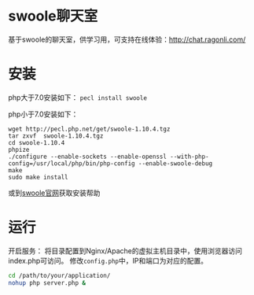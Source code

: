 # swoole聊天室
基于swoole的聊天室，供学习用，可支持在线体验：http://chat.ragonli.com/

# 安装
php大于7.0安装如下：
`pecl install swoole`

php小于7.0安装如下：
``` 
wget http://pecl.php.net/get/swoole-1.10.4.tgz
tar zxvf  swoole-1.10.4.tgz
cd swoole-1.10.4
phpize
./configure --enable-sockets --enable-openssl --with-php-config=/usr/local/php/bin/php-config --enable-swoole-debug
make 
sudo make install
```

或到[swoole官网](http://www.swoole.com/)获取安装帮助

# 运行

开启服务：
将目录配置到Nginx/Apache的虚拟主机目录中，使用浏览器访问index.php可访问。 修改`config.php`中，IP和端口为对应的配置。
``` bash
cd /path/to/your/application/
nohup php server.php &
```
